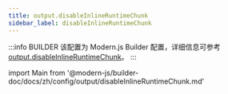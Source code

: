 ```yaml
---
title: output.disableInlineRuntimeChunk
sidebar_label: disableInlineRuntimeChunk
---
```


:::info BUILDER
该配置为 Modern.js Builder 配置，详细信息可参考 [output.disableInlineRuntimeChunk](https://modernjs.dev/builder/api/config-output.html#output-disableinlineruntimechunk)。
:::

import Main from '@modern-js/builder-doc/docs/zh/config/output/disableInlineRuntimeChunk.md'

<Main />
